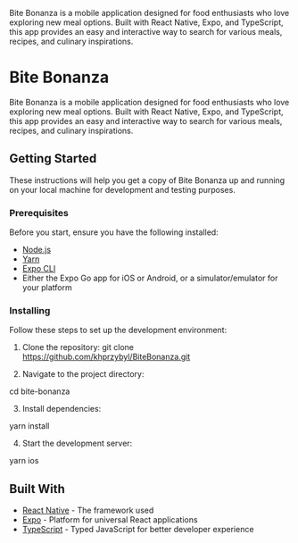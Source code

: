 Bite Bonanza is a mobile application designed for food enthusiasts who love exploring new meal options. Built with React Native, Expo, and TypeScript, this app provides an easy and interactive way to search for various meals, recipes, and culinary inspirations.

# Bite Bonanza

Bite Bonanza is a mobile application designed for food enthusiasts who love exploring new meal options. Built with React Native, Expo, and TypeScript, this app provides an easy and interactive way to search for various meals, recipes, and culinary inspirations.

## Getting Started

These instructions will help you get a copy of Bite Bonanza up and running on your local machine for development and testing purposes.

### Prerequisites

Before you start, ensure you have the following installed:

-   [Node.js](https://nodejs.org/)
-   [Yarn](https://yarnpkg.com/)
-   [Expo CLI](https://expo.dev/tools#cli)
-   Either the Expo Go app for iOS or Android, or a simulator/emulator for your platform

### Installing

Follow these steps to set up the development environment:

1. Clone the repository: git clone https://github.com/khprzybyl/BiteBonanza.git

2. Navigate to the project directory:

cd bite-bonanza

3. Install dependencies:

yarn install

4. Start the development server:

yarn ios

## Built With

-   [React Native](https://reactnative.dev/) - The framework used
-   [Expo](https://expo.dev/) - Platform for universal React applications
-   [TypeScript](https://www.typescriptlang.org/) - Typed JavaScript for better developer experience
